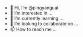 - 👋 Hi, I’m @pingyanguai
- 👀 I’m interested in ...
- 🌱 I’m currently learning ...
- 💞️ I’m looking to collaborate on ...
- 📫 How to reach me ...

<!---
pingyanguai/pingyanguai is a ✨ special ✨ repository because its `README.md` (this file) appears on your GitHub profile.
You can click the Preview link to take a look at your changes.
--->
